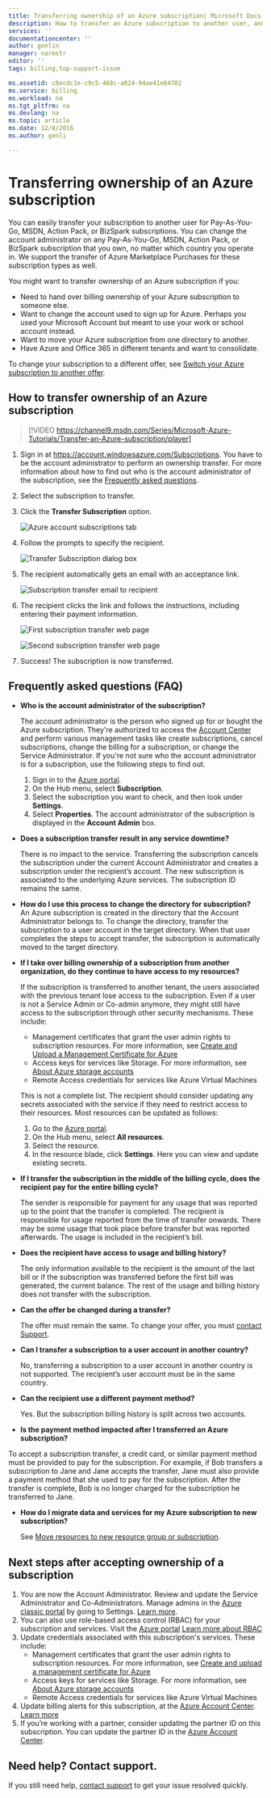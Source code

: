 ```yaml
---
title: Transferring ownership of an Azure subscription| Microsoft Docs
description: How to transfer an Azure subscription to another user, and some frequently asked questions (FAQ) about the process
services: ''
documentationcenter: ''
author: genlin
manager: narmstr
editor: ''
tags: billing,top-support-issue

ms.assetid: c8ecdc1e-c9c5-468c-a024-94ae41e64702
ms.service: billing
ms.workload: na
ms.tgt_pltfrm: na
ms.devlang: na
ms.topic: article
ms.date: 12/8/2016
ms.author: genli

---
```

# Transferring ownership of an Azure subscription

You can easily transfer your subscription to another user for Pay-As-You-Go, MSDN, Action Pack, or BizSpark subscriptions. You can change the account administrator on any Pay-As-You-Go, MSDN, Action Pack, or BizSpark subscription that you own, no matter which country you operate in. We support the transfer of Azure Marketplace Purchases for these subscription types as well. 

You might want to transfer ownership of an Azure subscription if you:

* Need to hand over billing ownership of your Azure subscription to someone else.
* Want to change the account used to sign up for Azure. Perhaps you used your Microsoft Account but meant to use your work or school account instead.
* Want to move your Azure subscription from one directory to another.
* Have Azure and Office 365 in different tenants and want to consolidate.

To change your subscription to a different offer, see [Switch your Azure subscription to another offer](billing-how-to-switch-azure-offer.md). 

## How to transfer ownership of an Azure subscription
> [!VIDEO https://channel9.msdn.com/Series/Microsoft-Azure-Tutorials/Transfer-an-Azure-subscription/player]
>
>

1. Sign in at <https://account.windowsazure.com/Subscriptions>. You have to be the account administrator to perform an ownership transfer. For more information about how to find out who is the account administrator of the subscription, see the [Frequently asked questions](#faq).
2. Select the subscription to transfer.
3. Click the **Transfer Subscription** option.

   ![Azure account subscriptions tab](./media/billing-subscription-transfer/image1.png)
4. Follow the prompts to specify the recipient.

   ![Transfer Subscription dialog box](./media/billing-subscription-transfer/image2.PNG)
5. The recipient automatically gets an email with an acceptance link.

   ![Subscription transfer email to recipient](./media/billing-subscription-transfer/image3.png)
6. The recipient clicks the link and follows the instructions,
   including entering their payment information.

   ![First subscription transfer web page](./media/billing-subscription-transfer/image4.png)

   ![Second subscription transfer web page](./media/billing-subscription-transfer/image5.png)
7. Success! The subscription is now transferred.

<a id="faq"></a>

## Frequently asked questions (FAQ)
* <a name="whoisaa"></a> **Who is the account administrator of the subscription?**

  The account administrator is the person who signed up for or bought the Azure subscription. They're authorized to access the [Account Center](https://account.windowsazure.com/Home/Index) and perform various management tasks like create subscriptions, cancel subscriptions, change the billing for a subscription, or change the Service Administrator. If you're not sure who the account administrator is for a subscription, use the following steps to find out.

  1. Sign in to the [Azure portal](https://portal.azure.com).
  2. On the Hub menu, select **Subscription**.
  3. Select the subscription you want to check, and then look under **Settings**.
  4. Select **Properties**. The account administrator of the subscription is displayed in the **Account Admin** box.  
* **Does a subscription transfer result in any service downtime?**

  There is no impact to the service. Transferring the subscription cancels the
  subscription under the current Account Administrator and creates a subscription under the recipient’s account. The new subscription is associated to the underlying Azure services. The subscription ID remains the same.
* **How do I use this process to change the directory for subscription?**   
  An Azure subscription is created in the directory that the Account Administrator belongs to. To change the directory, transfer the subscription to a user account in the target directory. When that user completes the steps to accept transfer, the subscription is automatically moved to the target directory.
* **If I take over billing ownership of a subscription from another
  organization, do they continue to have access to my resources?**

  If the subscription is transferred to another tenant, the users associated with the previous tenant lose access to the subscription. Even if a user is not a Service Admin or Co-admin anymore, they might still have access to the subscription through other security mechanisms. These include:

  * Management certificates that grant the user admin rights to subscription resources. For more information, see [Create and Upload a Management Certificate for Azure](https://msdn.microsoft.com/library/azure/gg551722.aspx)
  * Access keys for services like Storage. For more information, see [About Azure storage accounts](storage/storage-create-storage-account.md)
  * Remote Access credentials for services like Azure Virtual Machines

  This is not a complete list. The recipient should consider updating any secrets associated with the service if they need to restrict access to their resources. Most resources can be updated as follows:

  1. Go to the [Azure portal](https://portal.azure.com).
  2. On the Hub menu, select **All resources**.
  3. Select the resource. 
  4. In the resource blade, click **Settings**. Here you can view and update existing secrets.
* **If I transfer the subscription in the middle of the billing cycle,
  does the recipient pay for the entire billing cycle?**

  The sender is responsible for payment for any usage that was reported up to the point that the transfer is completed. The recipient is responsible for usage reported from the time of
  transfer onwards. There may be some usage that took place before transfer but was reported afterwards. The usage is included in the recipient’s bill.
* **Does the recipient have access to usage and billing history?**

  The only information available to the recipient is the amount of the last bill or if the subscription was transferred before the first bill was generated, the current balance. The rest of the usage and billing history does not transfer with the subscription.
* **Can the offer be changed during a transfer?**

  The offer must remain the same. To change your offer, you must [contact Support](http://go.microsoft.com/fwlink/?LinkID=619338).
* **Can I transfer a subscription to a user account in another
  country?**

  No, transferring a subscription to a user account in another country is not supported. The recipient’s user account must be in the same country.
* **Can the recipient use a different payment method?**

  Yes. But the subscription billing history is split across two accounts.  

* **Is the payment method impacted after I transferred an Azure subscription?**

To accept a subscription transfer, a credit card, or similar payment method must be provided to pay for the subscription. For example, if Bob transfers a subscription to Jane and Jane accepts the transfer, Jane must also provide a payment method that she used to pay for the subscription. After the transfer is complete, Bob is no longer charged for the subscription he transferred to Jane.

* **How do I migrate data and services for my Azure subscription to new subscription?**

  See [Move resources to new resource group or subscription](./azure-resource-manager/resource-group-move-resources.md).

## Next steps after accepting ownership of a subscription
1. You are now the Account Administrator. Review and update the Service Administrator and Co-Administrators. Manage admins in the [Azure classic portal](https://manage.windowsazure.com) by going to Settings. [Learn more](http://go.microsoft.com/fwlink/?LinkID=533293).
2. You can also use role-based access control (RBAC) for your subscription and services. Visit the [Azure portal](https://portal.azure.com) [Learn more about RBAC](http://go.microsoft.com/fwlink/?LinkID=544802)
3. Update credentials associated with this subscription's services. These include:
   * Management certificates that grant the user admin rights to subscription resources. For more information, see [Create and upload a management certificate for Azure](https://msdn.microsoft.com/library/azure/gg551722.aspx)
   * Access keys for services like Storage. For more information, see [About Azure storage accounts](storage/storage-create-storage-account.md)
   * Remote Access credentials for services like Azure Virtual Machines
4. Update billing alerts for this subscription, at the [Azure Account Center](https://account.windowsazure.com/Subscriptions). [Learn more](http://go.microsoft.com/fwlink/?LinkID=533292)
5. If you’re working with a partner, consider updating the partner ID on this subscription. You can update the partner ID in the [Azure Account Center](https://account.windowsazure.com/Subscriptions).


## Need help? Contact support.
If you still need help, [contact support](https://portal.azure.com/?#blade/Microsoft_Azure_Support/HelpAndSupportBlade) to get your issue resolved quickly. 


